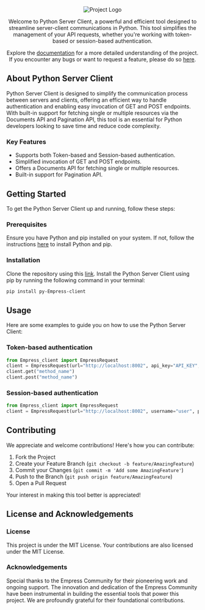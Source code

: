 <div align="center">
  <img src="https://grow.empress.eco/uploads/default/original/2X/1/1f1e1044d3864269d2a613577edb9763890422ab.png" alt="Project Logo" />

  Welcome to Python Server Client, a powerful and efficient tool designed to streamline server-client communications in Python. This tool simplifies the management of your API requests, whether you're working with token-based or session-based authentication.

Explore the [documentation](https://grow.empress.eco/) for a more detailed understanding of the project. If you encounter any bugs or want to request a feature, please do so [here](https://github.com/empress-eco/python_server_client/issues).
</div>

## About Python Server Client

Python Server Client is designed to simplify the communication process between servers and clients, offering an efficient way to handle authentication and enabling easy invocation of GET and POST endpoints. With built-in support for fetching single or multiple resources via the Documents API and Pagination API, this tool is an essential for Python developers looking to save time and reduce code complexity.

### Key Features

- Supports both Token-based and Session-based authentication.
- Simplified invocation of GET and POST endpoints.
- Offers a Documents API for fetching single or multiple resources.
- Built-in support for Pagination API.

## Getting Started

To get the Python Server Client up and running, follow these steps:

### Prerequisites

Ensure you have Python and pip installed on your system. If not, follow the instructions [here](https://www.python.org/downloads/) to install Python and pip.

### Installation

Clone the repository using this [link](https://github.com/empress-eco/python_server_client.git). Install the Python Server Client using pip by running the following command in your terminal:

```sh
pip install py-Empress-client
```

## Usage

Here are some examples to guide you on how to use the Python Server Client:

### Token-based authentication

```python
from Empress_client import EmpressRequest
client = EmpressRequest(url="http://localhost:8002", api_key="API_KEY", api_secret="API_SECRET")
client.get("method_name")
client.post("method_name")
```

### Session-based authentication

```python
from Empress_client import EmpressRequest
client = EmpressRequest(url="http://localhost:8002", username="user", password="password")
```

## Contributing

We appreciate and welcome contributions! Here's how you can contribute:

1. Fork the Project
2. Create your Feature Branch (`git checkout -b feature/AmazingFeature`)
3. Commit your Changes (`git commit -m 'Add some AmazingFeature'`)
4. Push to the Branch (`git push origin feature/AmazingFeature`)
5. Open a Pull Request

Your interest in making this tool better is appreciated!

## License and Acknowledgements

### License

This project is under the MIT License. Your contributions are also licensed under the MIT License.

### Acknowledgements

Special thanks to the Empress Community for their pioneering work and ongoing support. The innovation and dedication of the Empress Community have been instrumental in building the essential tools that power this project. We are profoundly grateful for their foundational contributions.